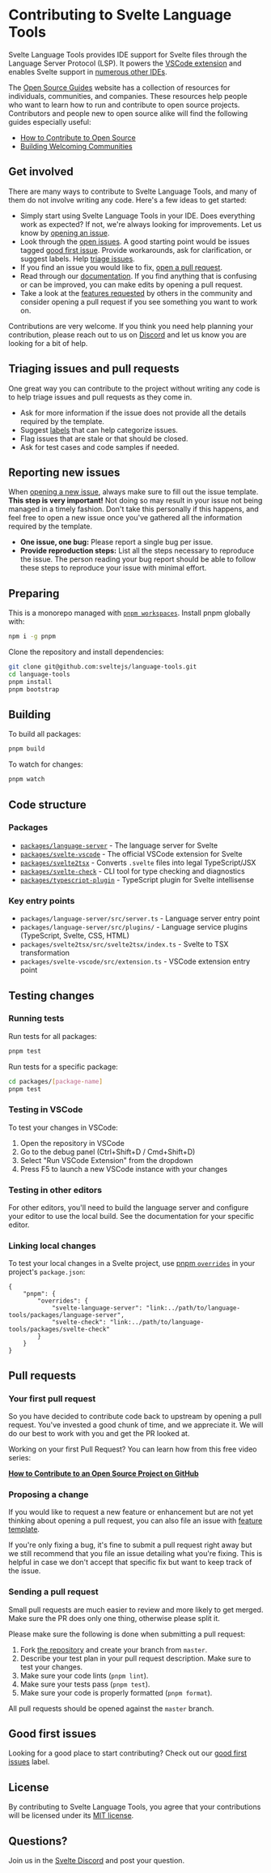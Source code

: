 # Contributing to Svelte Language Tools

Svelte Language Tools provides IDE support for Svelte files through the Language Server Protocol (LSP). It powers the [VSCode extension](https://marketplace.visualstudio.com/items?itemName=svelte.svelte-vscode) and enables Svelte support in [numerous other IDEs](https://microsoft.github.io/language-server-protocol/implementors/tools/).

The [Open Source Guides](https://opensource.guide/) website has a collection of resources for individuals, communities, and companies. These resources help people who want to learn how to run and contribute to open source projects. Contributors and people new to open source alike will find the following guides especially useful:

-   [How to Contribute to Open Source](https://opensource.guide/how-to-contribute/)
-   [Building Welcoming Communities](https://opensource.guide/building-community/)

## Get involved

There are many ways to contribute to Svelte Language Tools, and many of them do not involve writing any code. Here's a few ideas to get started:

-   Simply start using Svelte Language Tools in your IDE. Does everything work as expected? If not, we're always looking for improvements. Let us know by [opening an issue](#reporting-new-issues).
-   Look through the [open issues](https://github.com/sveltejs/language-tools/issues). A good starting point would be issues tagged [good first issue](https://github.com/sveltejs/language-tools/issues?q=is%3Aissue+is%3Aopen+label%3A%22good+first+issue%22). Provide workarounds, ask for clarification, or suggest labels. Help [triage issues](#triaging-issues-and-pull-requests).
-   If you find an issue you would like to fix, [open a pull request](#pull-requests).
-   Read through our [documentation](https://github.com/sveltejs/language-tools/tree/master/docs). If you find anything that is confusing or can be improved, you can make edits by opening a pull request.
-   Take a look at the [features requested](https://github.com/sveltejs/language-tools/labels/enhancement) by others in the community and consider opening a pull request if you see something you want to work on.

Contributions are very welcome. If you think you need help planning your contribution, please reach out to us on [Discord](https://svelte.dev/chat) and let us know you are looking for a bit of help.

## Triaging issues and pull requests

One great way you can contribute to the project without writing any code is to help triage issues and pull requests as they come in.

-   Ask for more information if the issue does not provide all the details required by the template.
-   Suggest [labels](https://github.com/sveltejs/language-tools/labels) that can help categorize issues.
-   Flag issues that are stale or that should be closed.
-   Ask for test cases and code samples if needed.

## Reporting new issues

When [opening a new issue](https://github.com/sveltejs/language-tools/issues/new/choose), always make sure to fill out the issue template. **This step is very important!** Not doing so may result in your issue not being managed in a timely fashion. Don't take this personally if this happens, and feel free to open a new issue once you've gathered all the information required by the template.

-   **One issue, one bug:** Please report a single bug per issue.
-   **Provide reproduction steps:** List all the steps necessary to reproduce the issue. The person reading your bug report should be able to follow these steps to reproduce your issue with minimal effort.

## Preparing

This is a monorepo managed with [`pnpm workspaces`](https://pnpm.io/workspaces/). Install pnpm globally with:

```sh
npm i -g pnpm
```

Clone the repository and install dependencies:

```sh
git clone git@github.com:sveltejs/language-tools.git
cd language-tools
pnpm install
pnpm bootstrap
```

## Building

To build all packages:

```sh
pnpm build
```

To watch for changes:

```sh
pnpm watch
```

## Code structure

### Packages

-   [`packages/language-server`](packages/language-server) - The language server for Svelte
-   [`packages/svelte-vscode`](packages/svelte-vscode) - The official VSCode extension for Svelte
-   [`packages/svelte2tsx`](packages/svelte2tsx) - Converts `.svelte` files into legal TypeScript/JSX
-   [`packages/svelte-check`](packages/svelte-check) - CLI tool for type checking and diagnostics
-   [`packages/typescript-plugin`](packages/typescript-plugin) - TypeScript plugin for Svelte intellisense

### Key entry points

-   `packages/language-server/src/server.ts` - Language server entry point
-   `packages/language-server/src/plugins/` - Language service plugins (TypeScript, Svelte, CSS, HTML)
-   `packages/svelte2tsx/src/svelte2tsx/index.ts` - Svelte to TSX transformation
-   `packages/svelte-vscode/src/extension.ts` - VSCode extension entry point

## Testing changes

### Running tests

Run tests for all packages:

```sh
pnpm test
```

Run tests for a specific package:

```sh
cd packages/[package-name]
pnpm test
```

### Testing in VSCode

To test your changes in VSCode:

1. Open the repository in VSCode
2. Go to the debug panel (Ctrl+Shift+D / Cmd+Shift+D)
3. Select "Run VSCode Extension" from the dropdown
4. Press F5 to launch a new VSCode instance with your changes

### Testing in other editors

For other editors, you'll need to build the language server and configure your editor to use the local build. See the documentation for your specific editor.

### Linking local changes

To test your local changes in a Svelte project, use [pnpm `overrides`](https://pnpm.io/package_json#pnpmoverrides) in your project's `package.json`:

```jsonc
{
    "pnpm": {
        "overrides": {
            "svelte-language-server": "link:../path/to/language-tools/packages/language-server",
            "svelte-check": "link:../path/to/language-tools/packages/svelte-check"
        }
    }
}
```

## Pull requests

### Your first pull request

So you have decided to contribute code back to upstream by opening a pull request. You've invested a good chunk of time, and we appreciate it. We will do our best to work with you and get the PR looked at.

Working on your first Pull Request? You can learn how from this free video series:

[**How to Contribute to an Open Source Project on GitHub**](https://egghead.io/courses/how-to-contribute-to-an-open-source-project-on-github)

### Proposing a change

If you would like to request a new feature or enhancement but are not yet thinking about opening a pull request, you can also file an issue with [feature template](https://github.com/sveltejs/language-tools/issues/new?template=feature_request.yml).

If you're only fixing a bug, it's fine to submit a pull request right away but we still recommend that you file an issue detailing what you're fixing. This is helpful in case we don't accept that specific fix but want to keep track of the issue.

### Sending a pull request

Small pull requests are much easier to review and more likely to get merged. Make sure the PR does only one thing, otherwise please split it.

Please make sure the following is done when submitting a pull request:

1. Fork [the repository](https://github.com/sveltejs/language-tools) and create your branch from `master`.
2. Describe your test plan in your pull request description. Make sure to test your changes.
3. Make sure your code lints (`pnpm lint`).
4. Make sure your tests pass (`pnpm test`).
5. Make sure your code is properly formatted (`pnpm format`).

All pull requests should be opened against the `master` branch.

## Good first issues

Looking for a good place to start contributing? Check out our [good first issues](https://github.com/sveltejs/language-tools/issues?q=is%3Aissue+is%3Aopen+label%3A%22good+first+issue%22) label.

## License

By contributing to Svelte Language Tools, you agree that your contributions will be licensed under its [MIT license](LICENSE).

## Questions?

Join us in the [Svelte Discord](https://svelte.dev/chat) and post your question.
